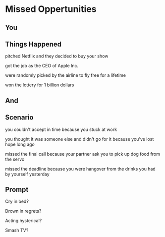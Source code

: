 # Missed Oppertunities

## You



## Things Happened

pitched Netflix and they decided to buy your show

got the job as the CEO of Apple Inc.

were randomly picked by the airline to fly free for a lifetime

won the lottery for 1 billion dollars



## And



## Scenario

you couldn't accept in time because you stuck at work

you thought it was someone else and didn't go for it because you've lost hope long ago

missed the final call because your partner ask you to pick up dog food from the servo

missed the deadline because you were hangover from the drinks you had by yourself yesterday



## Prompt

Cry in bed?

Drown in regrets?

Acting hysterical?

Smash TV?







